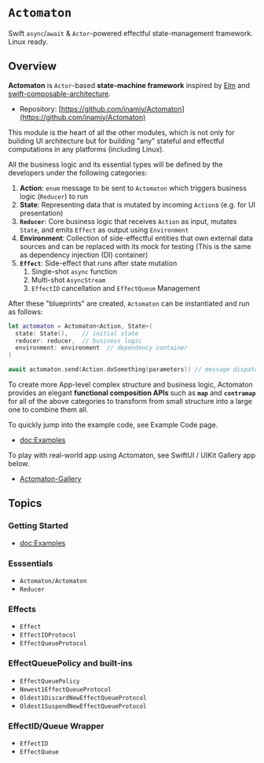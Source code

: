 # ``Actomaton``

Swift `async`/`await` & `Actor`-powered effectful state-management framework.
Linux ready.

## Overview

**Actomaton** is `Actor`-based **state-machine framework** inspired by [Elm](http://elm-lang.org/) and [swift-composable-architecture](https://github.com/pointfreeco/swift-composable-architecture).

- Repository: [https://github.com/inamiy/Actomaton](https://github.com/inamiy/Actomaton)

This module is the heart of all the other modules, which is not only for building UI architecture 
but for building "any" stateful and effectful computations in any platforms (including Linux).

All the business logic and its essential types will be defined by the developers under the following categories:

1. **Action**: `enum` message to be sent to ``Actomaton`` which triggers business logic (``Reducer``) to run
2. **State**: Representing data that is mutated by incoming `Action`s (e.g. for UI presentation) 
3. **``Reducer``**: Core business logic that receives `Action` as input, mutates `State`, and emits `Effect` as output using `Environment`
4. **Environment**: Collection of side-effectful entities that own external data sources and can be replaced 
with its mock for testing (This is the same as dependency injection (DI) container)
5. **``Effect``**: Side-effect that runs after state mutation
    1. Single-shot `async` function
    2. Multi-shot `AsyncStream`
    3. ``EffectID`` cancellation and ``EffectQueue`` Management

After these "blueprints" are created, ``Actomaton`` can be instantiated and run as follows:

```swift
let actomaton = Actomaton<Action, State>(
  state: State(),    // initial state
  reducer: reducer,  // business logic
  environment: environment  // dependency container 
)

await actomaton.send(Action.doSomething(parameters)) // message dispatch
```

To create more App-level complex structure and business logic, Actomaton provides an elegant **functional composition APIs**
such as **`map`** and **`contramap`** for all of the above categories to transform from small structure 
into a large one to combine them all.

To quickly jump into the example code, see Example Code page.

- <doc:Examples>

To play with real-world app using Actomaton, see SwiftUI / UIKit Gallery app below.

- [Actomaton-Gallery](https://github.com/inamiy/Actomaton-Gallery)


## Topics

### Getting Started

- <doc:Examples>

### Esssentials

- ``Actomaton/Actomaton``
- ``Reducer``

### Effects

- ``Effect``
- ``EffectIDProtocol``
- ``EffectQueueProtocol``

### EffectQueuePolicy and built-ins

- ``EffectQueuePolicy``
- ``Newest1EffectQueueProtocol``
- ``Oldest1DiscardNewEffectQueueProtocol``
- ``Oldest1SuspendNewEffectQueueProtocol``

### EffectID/Queue Wrapper

- ``EffectID``
- ``EffectQueue``
